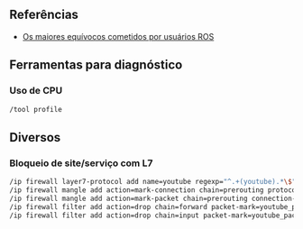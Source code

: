 ## Referências

* [Os maiores equívocos cometidos por usuários ROS](https://mum.mikrotik.com/presentations/BR17/presentation_4716_1510575938.pdf)

## Ferramentas para diagnóstico

### Uso de CPU

```bash
/tool profile
```

## Diversos

### Bloqueio de site/serviço com L7

```bash
/ip firewall layer7-protocol add name=youtube regexp="^.+(youtube).*\$"
/ip firewall mangle add action=mark-connection chain=prerouting protocol=udp dst-port=53 connection-mark=no-mark layer7-protocol=youtube new-connection-mark=youtube_conn passthrough=yes
/ip firewall mangle add action=mark-packet chain=prerouting connection-mark=youtube_conn new-packet-mark=youtube_packet passthrough=no
/ip firewall filter add action=drop chain=forward packet-mark=youtube_packet
/ip firewall filter add action=drop chain=input packet-mark=youtube_packet
```
